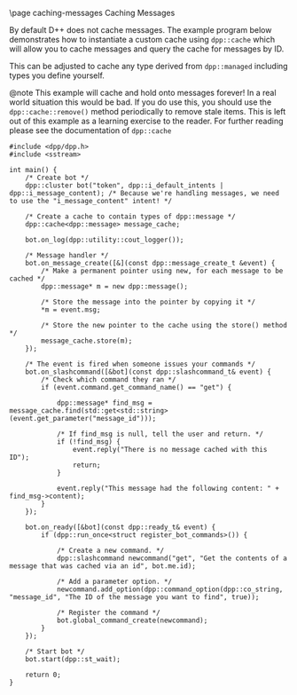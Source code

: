 \page caching-messages Caching Messages

By default D++ does not cache messages. The example program below demonstrates how to instantiate a custom cache using `dpp::cache` which will allow you to cache messages and query the cache for messages by ID.

This can be adjusted to cache any type derived from `dpp::managed` including types you define yourself.

@note This example will cache and hold onto messages forever! In a real world situation this would be bad. If you do use this,
you should use the `dpp::cache::remove()` method periodically to remove stale items. This is left out of this example as a learning
exercise to the reader. For further reading please see the documentation of `dpp::cache`

~~~~~~~~~~{.cpp}
#include <dpp/dpp.h>
#include <sstream>

int main() {
	/* Create bot */
	dpp::cluster bot("token", dpp::i_default_intents | dpp::i_message_content); /* Because we're handling messages, we need to use the "i_message_content" intent! */

	/* Create a cache to contain types of dpp::message */
	dpp::cache<dpp::message> message_cache;

    bot.on_log(dpp::utility::cout_logger());

	/* Message handler */
	bot.on_message_create([&](const dpp::message_create_t &event) {
		/* Make a permanent pointer using new, for each message to be cached */
		dpp::message* m = new dpp::message();

		/* Store the message into the pointer by copying it */
		*m = event.msg;

		/* Store the new pointer to the cache using the store() method */
		message_cache.store(m);
	});

	/* The event is fired when someone issues your commands */
	bot.on_slashcommand([&bot](const dpp::slashcommand_t& event) {
		/* Check which command they ran */
		if (event.command.get_command_name() == "get") {

			dpp::message* find_msg = message_cache.find(std::get<std::string>(event.get_parameter("message_id")));

			/* If find_msg is null, tell the user and return. */
			if (!find_msg) {
				event.reply("There is no message cached with this ID");
				return;
			}

			event.reply("This message had the following content: " + find_msg->content);
		}
	});

	bot.on_ready([&bot](const dpp::ready_t& event) {
        if (dpp::run_once<struct register_bot_commands>()) {

			/* Create a new command. */
			dpp::slashcommand newcommand("get", "Get the contents of a message that was cached via an id", bot.me.id);

			/* Add a parameter option. */
			newcommand.add_option(dpp::command_option(dpp::co_string, "message_id", "The ID of the message you want to find", true));

            /* Register the command */
            bot.global_command_create(newcommand);
        }
    });

	/* Start bot */
	bot.start(dpp::st_wait);

	return 0;
}
~~~~~~~~~~

